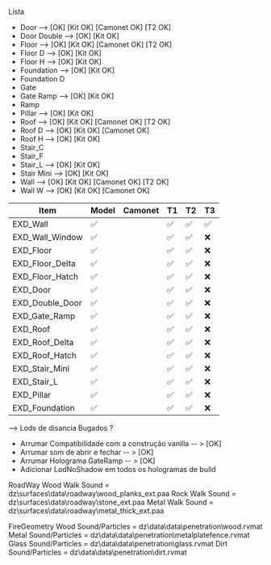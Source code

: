 Lista

- Door -->          [OK]    [Kit OK]   [Camonet OK]    [T2 OK]
- Door Double -->   [OK]    [Kit OK]
- Floor -->         [OK]    [Kit OK]   [Camonet OK]    [T2 OK]
- Floor D -->       [OK]    [Kit OK] 
- Floor H -->       [OK]    [Kit OK]
- Foundation -->    [OK]    [Kit OK]
- Foundation D 
- Gate
- Gate Ramp -->     [OK]    [Kit OK]
- Ramp
- Pillar -->        [OK]    [Kit OK]
- Roof -->          [OK]    [Kit OK]   [Camonet OK]    [T2 OK]
- Roof D -->        [OK]    [Kit OK]   [Camonet OK]
- Roof H -->        [OK]    [Kit OK]
- Stair_C
- Stair_F
- Stair_L -->       [OK]    [Kit OK]
- Stair Mini -->    [OK]    [Kit OK]
- Wall -->          [OK]    [Kit OK]   [Camonet OK]    [T2 OK]
- Wall W -->        [OK]    [Kit OK]   [Camonet OK] 



| Item            | Model| Camonet | T1 | T2 | T3 |
|-|-|-|-|-|-|
|EXD_Wall      |    ✅  |         | ✅ | ✅ | ✅|
|EXD_Wall_Window |  ✅  |         | ✅ | ✅ | ❌|
|EXD_Floor|         ✅  |         | ✅ | ✅ | ❌|
|EXD_Floor_Delta|   ✅  |         | ✅ | ✅ | ❌|
|EXD_Floor_Hatch|   ✅  |         | ✅ | ✅ | ❌|
|EXD_Door|          ✅  |         | ✅ | ✅ | ❌|
|EXD_Double_Door|   ✅  |         | ✅ | ✅ | ❌|
|EXD_Gate_Ramp|     ✅  |         | ✅ | ✅ | ❌|
|EXD_Roof|          ✅  |         | ✅ | ✅ | ❌|
|EXD_Roof_Delta|    ✅  |         | ✅ | ✅ | ❌|
|EXD_Roof_Hatch|    ✅  |         | ✅ | ✅ | ❌|
|EXD_Stair_Mini|    ✅  |         | ✅ | ✅ | ❌|
|EXD_Stair_L|       ✅  |         | ✅ | ✅ | ❌|
|EXD_Pillar|        ✅  |         | ✅ | ✅ | ❌|
|EXD_Foundation|    ✅  |         | ✅ | ✅ | ❌|




--> Lods de disancia Bugados ?

- Arrumar Compatibilidade com a construção vanilla         -- > [OK]
- Arrumar som de abrir e fechar                            -- > [OK]
- Arrumar Holograma GateRamp                               -- > [OK]
- Adicionar LodNoShadow em todos os hologramas de build


RoadWay 
Wood Walk Sound     = dz\surfaces\data\roadway\wood_planks_ext.paa
Rock Walk Sound     = dz\surfaces\data\roadway\stone_ext.paa
Metal Walk Sound    = dz\surfaces\data\roadway\metal_thick_ext.paa

FireGeometry
Wood Sound/Particles    = dz\data\data\penetration\wood.rvmat
Metal Sound/Particles   = dz\data\data\penetration\metalplatefence.rvmat
Glass Sound/Particles   = dz\data\data\penetration\glass.rvmat
Dirt Sound/Particles    = dz\data\data\penetration\dirt.rvmat

